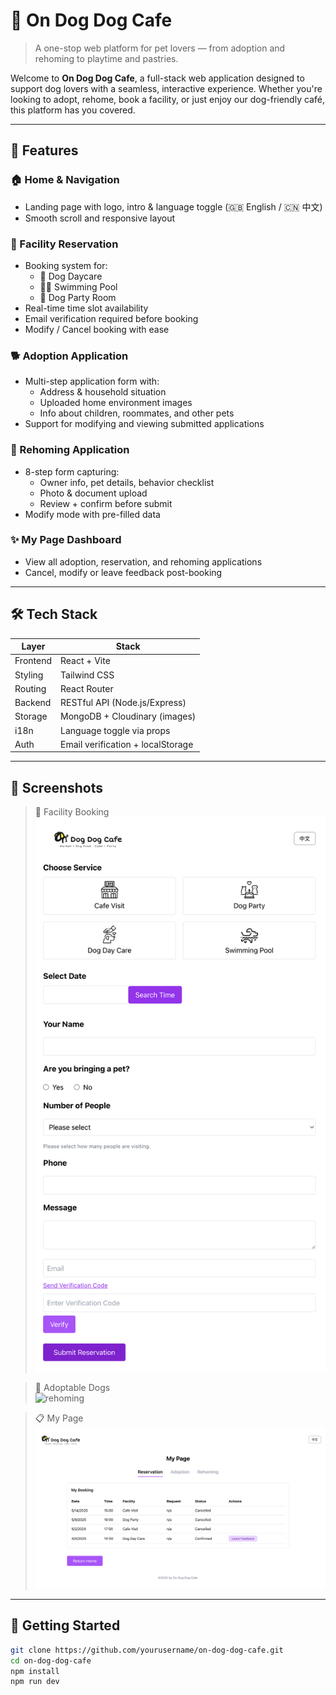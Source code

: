 # 🐶 On Dog Dog Cafe

> A one-stop web platform for pet lovers — from adoption and rehoming to playtime and pastries.

Welcome to **On Dog Dog Cafe**, a full-stack web application designed to support dog lovers with a seamless, interactive experience. Whether you're looking to adopt, rehome, book a facility, or just enjoy our dog-friendly café, this platform has you covered.

---

## 🌟 Features

### 🏠 Home & Navigation
- Landing page with logo, intro & language toggle (🇬🇧 English / 🇨🇳 中文)
- Smooth scroll and responsive layout

### 📅 Facility Reservation
- Booking system for:
  - 🐾 Dog Daycare
  - 🏊‍♂️ Swimming Pool
  - 🐶 Dog Party Room
- Real-time time slot availability
- Email verification required before booking
- Modify / Cancel booking with ease

### 🐕 Adoption Application
- Multi-step application form with:
  - Address & household situation
  - Uploaded home environment images
  - Info about children, roommates, and other pets
- Support for modifying and viewing submitted applications

### 🐾 Rehoming Application
- 8-step form capturing:
  - Owner info, pet details, behavior checklist
  - Photo & document upload
  - Review + confirm before submit
- Modify mode with pre-filled data

### ✨ My Page Dashboard
- View all adoption, reservation, and rehoming applications
- Cancel, modify or leave feedback post-booking

---

## 🛠 Tech Stack

| Layer     | Stack                         |
|-----------|-------------------------------|
| Frontend  | React + Vite                  |
| Styling   | Tailwind CSS                  |
| Routing   | React Router                  |
| Backend   | RESTful API (Node.js/Express) |
| Storage   | MongoDB + Cloudinary (images) |
| i18n      | Language toggle via props     |
| Auth      | Email verification + localStorage |

---

## 📸 Screenshots

> 🐾 Facility Booking  
![booking](Front-End/dog-cafe-web/public/screenshots/Booking.png)

> 🐶 Adoptable Dogs  
![rehoming](Front-End/dog-cafe-web/public/screenshots/Adoption.png)

> 📋 My Page  
![mypage](Front-End/dog-cafe-web/public/screenshots/MyPage.png)

---

## 🚀 Getting Started

```bash
git clone https://github.com/yourusername/on-dog-dog-cafe.git
cd on-dog-dog-cafe
npm install
npm run dev

